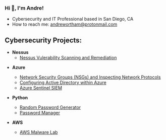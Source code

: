 

 <!--
<p align="center">
<img width="800" src="https://www.cohnreznick.com/-/media/images/events-insights/adv_fs-cyber-risks_web-banner_1024x250.jpg" alt="my-banner">
</p>

  <h2 align="center">Hello, I'm Andre! ✌<br/>
<a href="https://www.linkedin.com/in/andrewortham/">Information Security Professional</a></h2>
-->



### Hi 👋, I'm Andre!

- Cybersecurity and IT Professional based in San Diego, CA
- How to reach me: andrewortham@protonmail.com

## Cybersecurity Projects:

- <b>Nessus</b>
  - [Nessus Vulerability Scanning and Remediation](https://github.com/awortham1/nessus)


<!--## 💻 Information Technology Projects:-->

- <b>Azure</b>
  - [Network Security Groups (NSGs) and Inspecting Network Protocols](https://github.com/awortham1/azure-nsg)
  - [Configuring Active Directory within Azure](https://github.com/awortham1/azure-activedirectory)
  - [Azure Sentinel SIEM](https://github.com/awortham1/Azure-Sentinel-Lab)


- <b>Python</b>
  - [Random Password Generator](https://github.com/awortham1/python-password-generator)
  - [Password Manager](https://github.com/awortham1/Python-Password-Manager)
- <b>AWS</b>
  - [AWS Malware Lab](https://github.com/awortham1/AWS-Malware-Lab)

<!--
### Hi there 👋


**awortham1/awortham1** is a ✨ _special_ ✨ repository because its `README.md` (this file) appears on your GitHub profile.

Here are some ideas to get you started:

- 🔭 I’m currently working on ...
- 🌱 I’m currently learning ...
- 👯 I’m looking to collaborate on ...
- 🤔 I’m looking for help with ...
- 💬 Ask me about ...
- 📫 How to reach me: ...
- 😄 Pronouns: ...
- ⚡ Fun fact: ...
-->
